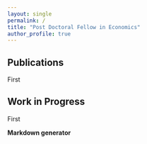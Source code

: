```yaml
---
layout: single
permalink: /
title: "Post Doctoral Fellow in Economics"
author_profile: true
---
```


## Publications
First

## Work in Progress
First

**Markdown generator**
